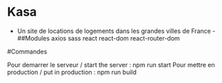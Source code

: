 # Kasa

- Un site de locations de logements dans les grandes villes de France -
##Modules 
axios
sass
react
react-dom
react-router-dom

#Commandes

Pour demarrer le serveur / start the server : npm run start 
Pour mettre en production / put in production : npm run build

#



